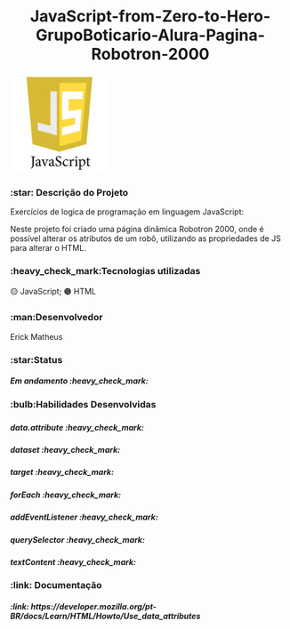<h1 align="center"> JavaScript-from-Zero-to-Hero-GrupoBoticario-Alura-Pagina-Robotron-2000</h1>

![logo JavaScript](https://github.com/Erickmts10/JavaScript-from-Zero-to-Hero-GB-Alura-parte-3/blob/main/Logo/Logo.png)

<h3>:star: Descrição do Projeto</h3>
 
Exercícios de logica de programação em linguagem JavaScript:

Neste projeto foi criado uma página dinâmica Robotron 2000, onde é possível alterar os atributos de um robô, utilizando as propriedades de JS para alterar o HTML.

<h3>:heavy_check_mark:Tecnologias utilizadas</h3>

:yellow_circle: JavaScript;
:orange_circle: HTML&nbsp;

<h3>:man:Desenvolvedor</h3>
<p>Erick Matheus</p>

<h3>:star:Status</h3>
<h5>Em andamento :heavy_check_mark:</h5>

<h3>:bulb:Habilidades Desenvolvidas<h3>
<h5>data.attribute :heavy_check_mark:</h5>
<h5>dataset :heavy_check_mark:</h5>
<h5>target :heavy_check_mark:</h5>
<h5>forEach :heavy_check_mark:</h5>
<h5>addEventListener :heavy_check_mark:</h5>
<h5>querySelector :heavy_check_mark:</h5>
<h5>textContent :heavy_check_mark:</h5>

<h3>:link: Documentação</h3>
<h5>:link: https://developer.mozilla.org/pt-BR/docs/Learn/HTML/Howto/Use_data_attributes </h5>
